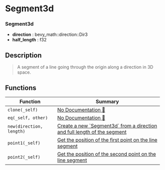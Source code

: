 # Segment3d

### Segment3d

- **direction** : bevy\_math::direction::Dir3
- **half\_length** : f32

## Description

>  A segment of a line going through the origin along a direction in 3D space.

## Functions

| Function | Summary |
| --- | --- |
| `clone(_self)` | [No Documentation 🚧](./segment3d/clone.md) |
| `eq(_self, other)` | [No Documentation 🚧](./segment3d/eq.md) |
| `new(direction, length)` | [ Create a new \`Segment3d\` from a direction and full length of the segment](./segment3d/new.md) |
| `point1(_self)` | [ Get the position of the first point on the line segment](./segment3d/point1.md) |
| `point2(_self)` | [ Get the position of the second point on the line segment](./segment3d/point2.md) |